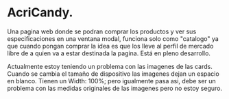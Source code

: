 # AcriCandy.

Una pagina web donde se podran comprar los productos y ver sus especificaciones en una ventana modal, funciona solo como "catalogo" ya que cuando pongan comprar la idea es que los lleve al perfil de mercado libre de a quien va a estar destinada la pagina. Está en pleno desarrollo.

Actualmente estoy teniendo un problema con las imagenes de las cards. Cuando se cambia el tamaño de dispositivo las imagenes dejan un espacio en blanco. Tienen un Width: 100%; pero igualmente pasa asi, debe ser un problema con las medidas originales de las imagenes pero no estoy seguro.

